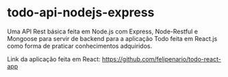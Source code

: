 # todo-api-nodejs-express

Uma API Rest básica feita em Node.js com Express, Node-Restful e Mongoose para servir de backend para a aplicação Todo feita em React.js como forma de praticar conhecimentos adquiridos.

Link da aplicação feita em React: https://github.com/felipenario/todo-react-app
